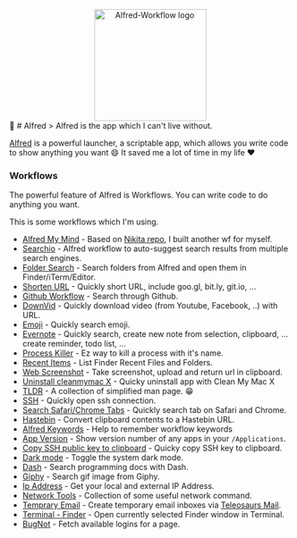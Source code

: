 
<div align="center">
  <img src="https://www.alfredapp.com/media/logo@2x.png" alt="Alfred-Workflow logo" height="200">
</div>

# Alfred
> Alfred is the app which I can't live without. 

[Alfred](https://www.alfredapp.com/) is a powerful launcher, a scriptable app, which allows you write code to show anything you want 😄 It saved me a lot of time in my life ❤️

### Workflows
The powerful feature of Alfred is Workflows. You can write code to do anything you want.

This is some workflows which I'm using.

* [Alfred My Mind](https://github.com/ttuan/alfred-my-mind) - Based on [Nikita repo](https://github.com/nikitavoloboev/alfred-my-mind), I built another wf for myself.
* [Searchio](https://github.com/deanishe/alfred-searchio) - Alfred workflow to auto-suggest search results from multiple search engines.
* [Folder Search](https://github.com/nikitavoloboev/small-workflows/tree/master/folder-search#readme) - Search folders from Alfred and open them in Finder/iTerm/Editor.
* [Shorten URL](https://github.com/hzlzh/Alfred-Workflows) - Quickly short URL, include goo.gl, bit.ly, git.io, ...
* [Github Workflow](https://github.com/gharlan/alfred-github-workflow) - Search through Github.
* [DownVid](https://github.com/vitorgalvao/alfred-workflows/tree/master/DownVid) - Quickly download video (from Youtube, Facebook, ..) with URL.
* [Emoji](http://www.packal.org/workflow/alfred-emoji-workflow) - Quickly search emoji.
* [Evernote](http://www.packal.org/workflow/evernote) - Quickly search, create new note from selection, clipboard, ... create reminder, todo list, ...
* [Process Killer](https://github.com/nathangreenstein/alfred-process-killer) - Ez way to kill a process with it's name.
* [Recent Items](https://www.alfredforum.com/topic/713-recent-items-42-for-alfred-3-docs-folders-apps-custom-categories-favorites-interaction-with-opensave-dialogs-and-more/) - List Finder Recent Files and Folders.
* [Web Screenshot](https://github.com/vitorgalvao/alfred-workflows/tree/master/WebScreenshot) - Take screenshot, upload and return url in clipboard.
* [Uninstall cleanmymac X](http://www.packal.org/workflow/uninstall-cleanmymac-x) - Quicky uninstall app with Clean My Mac X
* [TLDR](https://github.com/cs1707/tldr-alfred) - A collection of simplified man page. 😁
* [SSH](https://github.com/deanishe/alfred-ssh) - Quickly open ssh connection.
* [Search Safari/Chrome Tabs](http://www.packal.org/workflow/search-safari-and-chrome-tabs) - Quickly search tab on Safari and Chrome.
* [Hastebin](http://www.packal.org/workflow/hastebin) - Convert clipboard contents to a Hastebin URL.
* [Alfred Keywords](https://github.com/pochemuto/alfred-help-workflow) - Help to remember workflow keywords
* [App Version](https://vitorgalvao.com/) - Show version number of any apps in your `/Applications`.
* [Copy SSH public key to clipboard](https://github.com/nickytonline/alfred-workflows/blob/master/copy-ssh-public-key-to-clipboard.alfredworkflow) - Quicky copy SSH key to clipboard.
* [Dark mode](https://github.com/sindresorhus/alfred-dark-mode) - Toggle the system dark mode.
* [Dash](https://github.com/Kapeli/Dash-Alfred-Workflow) - Search programming docs with Dash.
* [Giphy](https://github.com/kejadlen/giphy.alfredworkflow) - Search gif image from Giphy.
* [Ip Address](http://www.packal.org/workflow/ip-address) - Get your local and external IP Address.
* [Network Tools](https://github.com/fniephaus/alfred-network) - Collection of some useful network command. 
* [Temprary Email](https://github.com/vitorgalvao/alfred-workflows/tree/master/TemporaryEmail) - Create temporary email inboxes via [Teleosaurs Mail](http://teleosaurs.xyz/).
* [Terminal - Finder](http://www.packal.org/workflow/terminalfinder) - Open currently selected Finder window in Terminal.
* [BugNot](https://github.com/vitorgalvao/alfred-workflows/tree/master/BugNot) - Fetch available logins for a page. 
